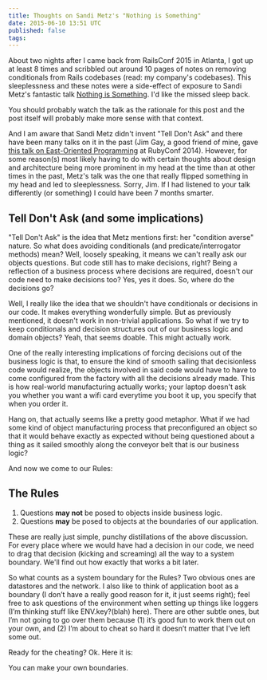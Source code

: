 ```yaml
---
title: Thoughts on Sandi Metz's "Nothing is Something"
date: 2015-06-10 13:51 UTC
published: false
tags:
---
```


About two nights after I came back from RailsConf 2015 in Atlanta, I got up at least 8 times and scribbled out around 10 pages of notes on removing conditionals from Rails codebases (read: my company's codebases). This sleeplessness and these notes were a side-effect of exposure to Sandi Metz's fantastic talk [Nothing is Something](https://www.youtube.com/watch?v=OMPfEXIlTVE). I'd like the missed sleep back.

You should probably watch the talk as the rationale for this post and the post itself will probably make more sense with that context.

And I am aware that Sandi Metz didn't invent "Tell Don't Ask" and there have been many talks on it in the past (Jim Gay, a good friend of mine, gave [this talk on East-Oriented Programming](https://www.youtube.com/watch?v=kXcrClJcfm8) at RubyConf 2014). However, for some reason(s) most likely having to do with certain thoughts about design and architecture being more prominent in my head at the time than at other times in the past, Metz's talk was the one that really flipped something in my head and led to sleeplessness. Sorry, Jim. If I had listened to your talk differently (or something) I could have been 7 months smarter.

## Tell Don't Ask (and some implications)

"Tell Don't Ask" is the idea that Metz mentions first: her "condition averse" nature. So what does avoiding conditionals (and predicate/interrogator methods) mean? Well, loosely speaking, it means we can't really ask our objects questions. But code still has to make decisions, right? Being a reflection of a business process where decisions are required, doesn't our code need to make decisions too? Yes, yes it does. So, where do the decisions go?

Well, I really like the idea that we shouldn't have conditionals or decisions in our code. It makes everything wonderfully simple. But as previously mentioned, it doesn't work in non-trivial applications. So what if we try to keep conditionals and decision structures out of our business logic and domain objects? Yeah, that seems doable. This might actually work.

One of the really interesting implications of forcing decisions out of the business logic is that, to ensure the kind of smooth sailing that decisionless code would realize, the objects involved in said code would have to have to come configured from the factory with all the decisions already made. This is how real-world manufacturing actually works; your laptop doesn't ask you whether you want a wifi card everytime you boot it up, you specify that when you order it.

Hang on, that actually seems like a pretty good metaphor. What if we had some kind of object manufacturing process that preconfigured an object so that it would behave exactly as expected without being questioned about a thing as it sailed smoothly along the conveyor belt that is our business logic?

And now we come to our Rules:

## The Rules

1. Questions **may not** be posed to objects inside business logic.
2. Questions **may** be posed to objects at the boundaries of our application.


These are really just simple, punchy distillations of the above discussion. For every place where we would have had a decision in our code, we need to drag that decision (kicking and screaming) all the way to a system boundary. We'll find out how exactly that works a bit later.

So what counts as a system boundary for the Rules? Two obvious ones are datastores and the network. I also like to think of application boot as a boundary (I don’t have a really good reason for it, it just seems right); feel free to ask questions of the environment when setting up things like loggers (I’m thinking stuff like ENV.key?(blah) here). There are other subtle ones, but I’m not going to go over them because (1) it’s good fun to work them out on your own, and (2) I’m about to cheat so hard it doesn’t matter that I’ve left some out.

Ready for the cheating? Ok. Here it is:

You can make your own boundaries.

